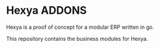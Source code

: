 Hexya ADDONS
==========
Hexya is a proof of concept for a modular ERP written in go.

This repository contains the business modules for Hexya.
